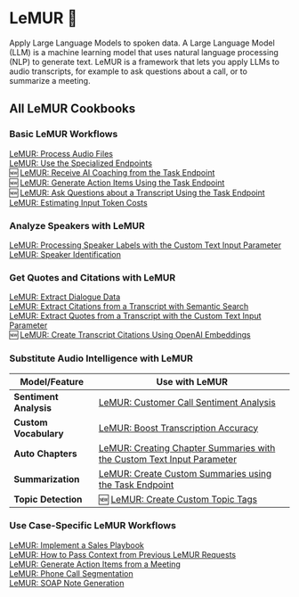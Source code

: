 # LeMUR 🐾

Apply Large Language Models to spoken data. A Large Language Model (LLM) is a machine learning model that uses natural language processing (NLP) to generate text. LeMUR is a framework that lets you apply LLMs to audio transcripts, for example to ask questions about a call, or to summarize a meeting.

## All LeMUR Cookbooks

### Basic LeMUR Workflows

[LeMUR: Process Audio Files](using-lemur.ipynb)\
[LeMUR: Use the Specialized Endpoints](specialized-endpoints.ipynb)\
🆕 [LeMUR: Receive AI Coaching from the Task Endpoint](task-endpoint-ai-coach.ipynb)\
🆕 [LeMUR: Generate Action Items Using the Task Endpoint](task-endpoint-action-items.ipynb)\
🆕 [LeMUR: Ask Questions about a Transcript Using the Task Endpoint](task-endpoint-structured-QA.ipynb)\
[LeMUR: Estimating Input Token Costs](counting-tokens.ipynb)  

### Analyze Speakers with LeMUR

[LeMUR: Processing Speaker Labels with the Custom Text Input Parameter](input-text-speaker-labels.ipynb)  
[LeMUR: Speaker Identification](speaker-identification.ipynb)  

### Get Quotes and Citations with LeMUR

[LeMUR: Extract Dialogue Data](dialogue-data.ipynb)\
[LeMUR: Extract Citations from a Transcript with Semantic Search](transcript-citations.ipynb)\
[LeMUR: Extract Quotes from a Transcript with the Custom Text Input Parameter](timestamped-transcripts.ipynb)\
🆕 [LeMUR: Create Transcript Citations Using OpenAI Embeddings](lemur-transcript-citations.ipynb)

### Substitute Audio Intelligence with LeMUR

| Model/Feature       | Use with LeMUR                           |
|----------------|-----------------------------------|
| **Sentiment Analysis** | [LeMUR: Customer Call Sentiment Analysis](call-sentiment-analysis.ipynb) |
| **Custom Vocabulary** | [LeMUR: Boost Transcription Accuracy](custom-vocab-lemur.ipynb) |
| **Auto Chapters**   | [LeMUR: Creating Chapter Summaries with the Custom Text Input Parameter](input-text-chapters.ipynb)  |
| **Summarization**   | [LeMUR: Create Custom Summaries using the Task Endpoint](task-endpoint-custom-summary.ipynb) |
| **Topic Detection**   | 🆕 [LeMUR: Create Custom Topic Tags](custom-topic-tags.ipynb) |

### Use Case-Specific LeMUR Workflows

[LeMUR: Implement a Sales Playbook](sales-playbook.ipynb)\
[LeMUR: How to Pass Context from Previous LeMUR Requests](past-response-prompts.ipynb)\
[LeMUR: Generate Action Items from a Meeting](meeting-action-items.ipynb)\
[LeMUR: Phone Call Segmentation](phone-call-segmentation.ipynb)\
[LeMUR: SOAP Note Generation](soap-note-generation.ipynb)
